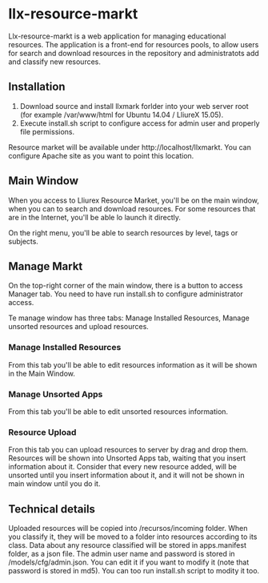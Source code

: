 # llx-resource-markt

Llx-resource-markt is a web application for managing educational resources. The application is a front-end for resources pools, to allow users for search and download resources in the repository and administratots add and classify new resources.

## Installation

1. Download source and install llxmark forlder into your web server root (for example /var/www/html for Ubuntu 14.04 / LliureX 15.05).
2. Execute install.sh script to configure access for admin user and properly file permissions.

Resource market will be available under http://localhost/llxmarkt. You can configure Apache site as you want to point this location.

## Main Window

When you access to Lliurex Resource Market, you'll be on the main window, when you can to search and download resources. For some resources that are in the Internet, you'll be able lo launch it directly.

On the right menu, you'll be able to search resources by level, tags or subjects.

## Manage Markt

On the top-right corner of the main window, there is a button to access Manager tab. You need to have run install.sh to configure administrator access. 

Te manage window has three tabs: Manage Installed Resources, Manage unsorted resources and upload resources.

### Manage Installed Resources

From this tab you'll be able to edit resources information as it will be shown in the Main Window.

### Manage Unsorted Apps

From this tab you'll be able to edit unsorted resources information.

### Resource Upload

Fron this tab you can upload resources to server by drag and drop them. Resources will be shown into Unsorted Apps tab, waiting that you insert information about it.
Consider that every new resource added, will be unsorted until you insert information about it, and it will not be shown in main window until you do it.


## Technical details

Uploaded resources will be copied into /recursos/incoming folder. When you classify it, they will be moved to a folder into resources according to its class.
Data about any resource classified will be stored in apps.manifest folder, as a json file.
The admin user name and password is stored in /models/cfg/admin.json. You can edit it if you want to modify it (note that password is stored in md5). You can too run install.sh script to modity it too.
